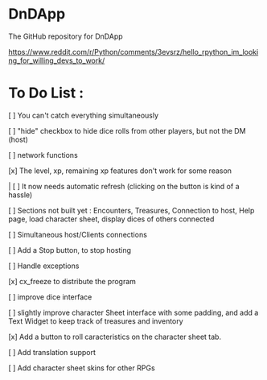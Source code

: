 # DnDApp
The GitHub repository for DnDApp 

https://www.reddit.com/r/Python/comments/3evsrz/hello_rpython_im_looking_for_willing_devs_to_work/

# To Do List :

[ ] You can't catch everything simultaneously

[ ] "hide" checkbox to hide dice rolls from other players, but not the DM (host)

[ ] network functions

[x] The level, xp, remaining xp features don't work for some reason

 | [ ] It now needs automatic refresh (clicking on the button is kind of a hassle)
 
[ ] Sections not built yet : Encounters, Treasures, Connection to host, Help page, load character sheet, display dices of others connected

[ ] Simultaneous host/Clients connections

[ ] Add a Stop button, to stop hosting

[ ] Handle exceptions

[x] cx_freeze to distribute the program

[ ] improve dice interface

[ ] slightly improve character Sheet interface with some padding, and add a Text Widget to keep track of treasures and inventory

[x] Add a button to roll caracteristics on the character sheet tab.

[ ] Add translation support

[ ] Add character sheet skins for other RPGs

